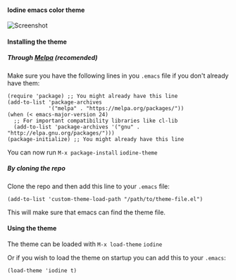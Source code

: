 
#### Iodine emacs color theme
  
![Screenshot](https://github.com/srdja/iodine-theme/blob/master/theme.png)

#### Installing the theme

##### Through [Melpa](https://melpa.org) (recomended)
Make sure you have the following lines in you `.emacs` file if you don't already have them:
```elisp
(require 'package) ;; You might already have this line
(add-to-list 'package-archives
             '("melpa" . "https://melpa.org/packages/"))
(when (< emacs-major-version 24)
  ;; For important compatibility libraries like cl-lib
  (add-to-list 'package-archives '("gnu" . "http://elpa.gnu.org/packages/")))
(package-initialize) ;; You might already have this line
```
You can now run `M-x package-install` `iodine-theme`

##### By cloning the repo  
Clone the repo and then add this line to your `.emacs` file:
```elisp
(add-to-list 'custom-theme-load-path "/path/to/theme-file.el")
```
This will make sure that emacs can find the theme file.

#### Using the theme
The theme can be loaded with `M-x load-theme` `iodine`

Or if you wish to load the theme on startup you can add this to your `.emacs`:
```elisp
(load-theme 'iodine t)
```
